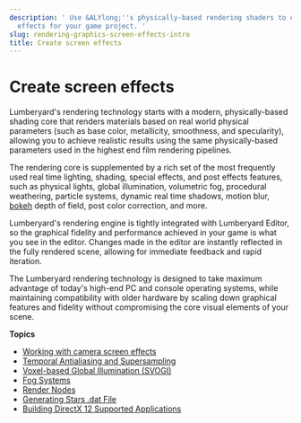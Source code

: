 ```yaml
---
description: ' Use &ALYlong;''s physically-based rendering shaders to create screen
  effects for your game project. '
slug: rendering-graphics-screen-effects-intro
title: Create screen effects
---
```

# Create screen effects<a name="rendering-graphics-screen-effects-intro"></a>

Lumberyard's rendering technology starts with a modern, physically\-based shading core that renders materials based on real world physical parameters \(such as base color, metallicity, smoothness, and specularity\), allowing you to achieve realistic results using the same physically\-based parameters used in the highest end film rendering pipelines\.

The rendering core is supplemented by a rich set of the most frequently used real time lighting, shading, special effects, and post effects features, such as physical lights, global illumination, volumetric fog, procedural weathering, particle systems, dynamic real time shadows, motion blur, [bokeh](https://en.wikipedia.org/wiki/Bokeh) depth of field, post color correction, and more\.

Lumberyard's rendering engine is tightly integrated with Lumberyard Editor, so the graphical fidelity and performance achieved in your game is what you see in the editor\. Changes made in the editor are instantly reflected in the fully rendered scene, allowing for immediate feedback and rapid iteration\.

The Lumberyard rendering technology is designed to take maximum advantage of today's high\-end PC and console operating systems, while maintaining compatibility with older hardware by scaling down graphical features and fidelity without compromising the core visual elements of your scene\.

**Topics**
+ [Working with camera screen effects](/docs/userguide/rendering/cameras.md)
+ [Temporal Antialiasing and Supersampling](/docs/userguide/rendering/anti-aliasing.md)
+ [Voxel\-based Global Illumination \(SVOGI\)](/docs/userguide/rendering/svogi.md)
+ [Fog Systems](/docs/userguide/rendering/fog-intro.md)
+ [Render Nodes](/docs/userguide/rendering/rendernode.md)
+ [Generating Stars \.dat File](/docs/userguide/rendering/stars.md)
+ [Building DirectX 12 Supported Applications](/docs/userguide/rendering/directx.md)